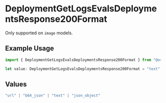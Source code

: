 # DeploymentGetLogsEvalsDeploymentsResponse200Format

Only supported on `image` models.

## Example Usage

```typescript
import { DeploymentGetLogsEvalsDeploymentsResponse200Format } from "@orq-ai/node/models/operations";

let value: DeploymentGetLogsEvalsDeploymentsResponse200Format = "text";
```

## Values

```typescript
"url" | "b64_json" | "text" | "json_object"
```